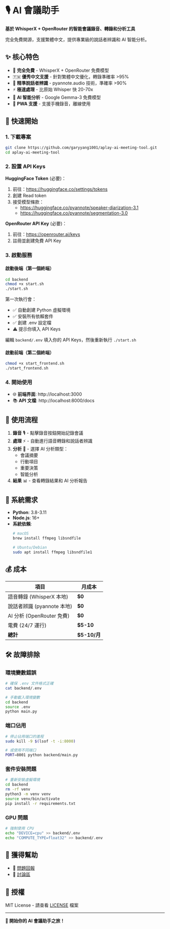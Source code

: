 # 🎙️ AI 會議助手

**基於 WhisperX + OpenRouter 的智能會議錄音、轉錄和分析工具**

完全免費開源，支援繁體中文，提供專業級的說話者辨識和 AI 智能分析。

## ✨ 核心特色

- 🎯 **完全免費** - WhisperX + OpenRouter 免費模型
- 🇹🇼 **優秀中文支援** - 針對繁體中文優化，轉錄準確率 >95%
- 👥 **精準說話者辨識** - pyannote.audio 技術，準確率 >90%
- ⚡ **極速處理** - 比原始 Whisper 快 20-70x
- 🤖 **AI 智能分析** - Google Gemma-3 免費模型
- 📱 **PWA 支援** - 支援手機錄音，離線使用

## 🚀 快速開始

### 1. 下載專案

```bash
git clone https://github.com/garyyang1001/aplay-ai-meeting-tool.git
cd aplay-ai-meeting-tool
```

### 2. 設置 API Keys

**HuggingFace Token** (必要)：
1. 前往：https://huggingface.co/settings/tokens
2. 創建 Read token
3. 接受模型條款：
   - https://huggingface.co/pyannote/speaker-diarization-3.1
   - https://huggingface.co/pyannote/segmentation-3.0

**OpenRouter API Key** (必要)：
1. 前往：https://openrouter.ai/keys
2. 註冊並創建免費 API Key

### 3. 啟動服務

#### 啟動後端（第一個終端）
```bash
cd backend
chmod +x start.sh
./start.sh
```

第一次執行會：
- ✅ 自動創建 Python 虛擬環境
- ✅ 安裝所有依賴套件
- ✅ 創建 .env 設定檔
- ⚠️ 提示你填入 API Keys

編輯 `backend/.env` 填入你的 API Keys，然後重新執行 `./start.sh`

#### 啟動前端（第二個終端）
```bash
chmod +x start_frontend.sh
./start_frontend.sh
```

### 4. 開始使用

- 🌐 **前端界面**: http://localhost:3000
- 📚 **API 文檔**: http://localhost:8000/docs

## 📱 使用流程

1. **錄音** 🎙️ - 點擊錄音按鈕開始記錄會議
2. **處理** ⚡ - 自動進行語音轉錄和說話者辨識
3. **分析** 🤖 - 選擇 AI 分析類型：
   - 會議摘要
   - 行動項目
   - 重要決策
   - 智能分析
4. **結果** 📊 - 查看轉錄結果和 AI 分析報告

## 🔧 系統需求

- **Python**: 3.8-3.11
- **Node.js**: 16+
- **系統依賴**: 
  ```bash
  # macOS
  brew install ffmpeg libsndfile
  
  # Ubuntu/Debian  
  sudo apt install ffmpeg libsndfile1
  ```

## 💰 成本

| 項目 | 月成本 |
|------|--------|
| 語音轉錄 (WhisperX 本地) | **$0** |
| 說話者辨識 (pyannote 本地) | **$0** |
| AI 分析 (OpenRouter 免費) | **$0** |
| 電費 (24/7 運行) | **$5-10** |
| **總計** | **$5-10/月** |

## 🛠️ 故障排除

### 環境變數錯誤
```bash
# 確保 .env 文件格式正確
cat backend/.env

# 手動載入環境變數
cd backend
source .env
python main.py
```

### 端口佔用
```bash
# 停止佔用端口的進程
sudo kill -9 $(lsof -t -i:8000)

# 或使用不同端口
PORT=8001 python backend/main.py
```

### 套件安裝問題
```bash
# 重新安裝虛擬環境
cd backend
rm -rf venv
python3 -m venv venv
source venv/bin/activate
pip install -r requirements.txt
```

### GPU 問題
```bash
# 強制使用 CPU
echo "DEVICE=cpu" >> backend/.env
echo "COMPUTE_TYPE=float32" >> backend/.env
```

## 🤝 獲得幫助

- 🐛 [問題回報](https://github.com/garyyang1001/aplay-ai-meeting-tool/issues)
- 💬 [討論區](https://github.com/garyyang1001/aplay-ai-meeting-tool/discussions)

## 📄 授權

MIT License - 請查看 [LICENSE](LICENSE) 檔案

---

**🎉 開始你的 AI 會議助手之旅！**